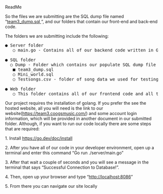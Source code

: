 ﻿<a name="br1"></a>ReadMe

So the files we are submitting are the SQL dump file named “[team3_dump.sql](https://github.com/Tavofn/Online_DB_Project/blob/main/sql/dump/team3_dump.sql)[ ](https://github.com/Tavofn/Online_DB_Project/blob/main/sql/dump/team3_dump.sql)“, and our
folders that contain our front-end and back-end code.

The folders we are submitting include the following:
<pre>
● Server folder 
   ○ main.go - Contains all of our backend code written in Go.

● SQL folder 
  ○ Dump - Folder which contains our populate SQL dump file
   ■ team3_dump.sql
   ○ Mini_world.sql 
   ○ Testsongs.csv - folder of song data we used for testing purposes

● Web folder 
   ○ This folder contains all of our frontend code and all the images we used for our website
</pre>
Our project requires the installation of golang. If you prefer the see the hosted website, all you will need is the
link to our website(https://team3.coogsmusic.com/) and some account login information,
which will be provided in another document in our submitted folder. Although, if you
want to run our code locally there are some steps that are required:

1\. Install https://go.dev/doc/install

2\. After you have all of our code in your developer environment, open up a terminal
 and enter this command “Go run ./server/main.go”

3\. After that wait a couple of seconds and you will see a message in the terminal
 that says “Successful Connection to Database!”.

4\. Then, open up your browser and type “<http://localhost:8086>”

5\. From there you can navigate our site locally
